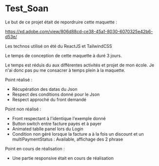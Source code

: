 # Test_Soan

Le but de ce projet était de repordruire cette maquette : 

https://xd.adobe.com/view/806d88cd-ce38-45a1-8030-6070325e42b6-d53e/

Les technos utilisé on été du ReactJS et TailwindCSS

Le temps de conception de cette maquette à duré 3 jours.

Le temps est réduis du aux différentes activités et projet de mon école.
Je n'ai donc pas pu me consacrer à temps plein à la maquette.

Point réalisé : 
  - Récupération des datas du Json
  - Respect des conditions donné pour le Json
  - Respect approché du front demandé

Point non réalisé :
  - Front respectant à l'identique l'exemple donné
  - Button switch entre facture payés et à payer
  - Animated tablle panel lors du Login
  - Condition non géré lorsque la facture a à la fois un discount et un multiPaymentStatus : Available, affichage des 2 phrase

Point en cours de réalisation :
  - Une partie responsive était en cours de réalisation
